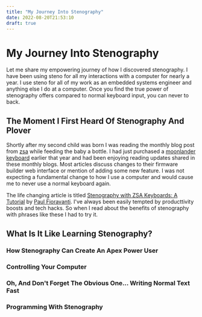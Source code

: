 ```yaml
---
title: "My Journey Into Stenography"
date: 2022-08-20T21:53:10
draft: true
---
```


# My Journey Into Stenography

Let me share my empowering journey of how I discovered stenography.
I have been using steno for all my interactions with a computer for nearly a
year. I use steno for all of my work as an embedded systems engineer and
anything else I do at a computer. Once you find the true power of stenography
offers compared to normal keyboard input, you can never to back.

## The Moment I First Heard Of Stenography And Plover

Shortly after my second child was born I was reading the monthly blog post from
[zsa]() while feeding the baby a bottle. I had just purchased a
[moonlander keyboard]() earlier that year and had been enjoying reading updates
shared in these monthly blogs. Most articles discuss changes to their firmware
builder web interface or mention of adding some new feature. I was not expecting
a fundamental change to how I use a computer and would cause me to never use a
normal keyboard again.

The life changing article is titled
[Stenography with ZSA Keyboards: A Tutorial](https://blog.zsa.io/2107-steno-tutorial/)
by [Paul Fioravanti](https://www.paulfioravanti.com/). I've always been easily
tempted by producttivity boosts and tech hacks. So when I read about the
benefits of stenography with phrases like these I had to try it.

> 

## What Is It Like Learning Stenography?

### How Stenography Can Create An Apex Power User

### Controlling Your Computer

### Oh, And Don't Forget The Obvious One... Writing Normal Text Fast

### Programming With Stenography

